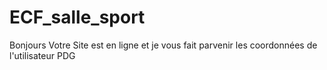 # ECF_salle_sport 

Bonjours Votre Site est en ligne et je vous fait parvenir les coordonnées de l'utilisateur PDG
